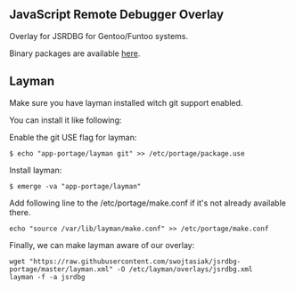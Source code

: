 JavaScript Remote Debugger Overlay
----------------------------------

Overlay for JSRDBG for Gentoo/Funtoo systems.

Binary packages are available [here](https://github.com/swojtasiak/jsrdbg-archive).

## Layman

Make sure you have layman installed witch git support enabled.

You can install it like following:

Enable the git USE flag for layman:

    $ echo "app-portage/layman git" >> /etc/portage/package.use

Install layman:

    $ emerge -va "app-portage/layman"

Add following line to the /etc/portage/make.conf if it's not already available there.

    echo "source /var/lib/layman/make.conf" >> /etc/portage/make.conf

Finally, we can make layman aware of our overlay:

    wget "https://raw.githubusercontent.com/swojtasiak/jsrdbg-portage/master/layman.xml" -O /etc/layman/overlays/jsrdbg.xml
    layman -f -a jsrdbg
